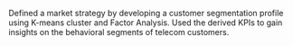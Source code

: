 Defined a market strategy by developing a customer segmentation profile using K-means cluster and Factor Analysis. 
Used the derived KPIs to gain insights on the behavioral segments of telecom customers. 
